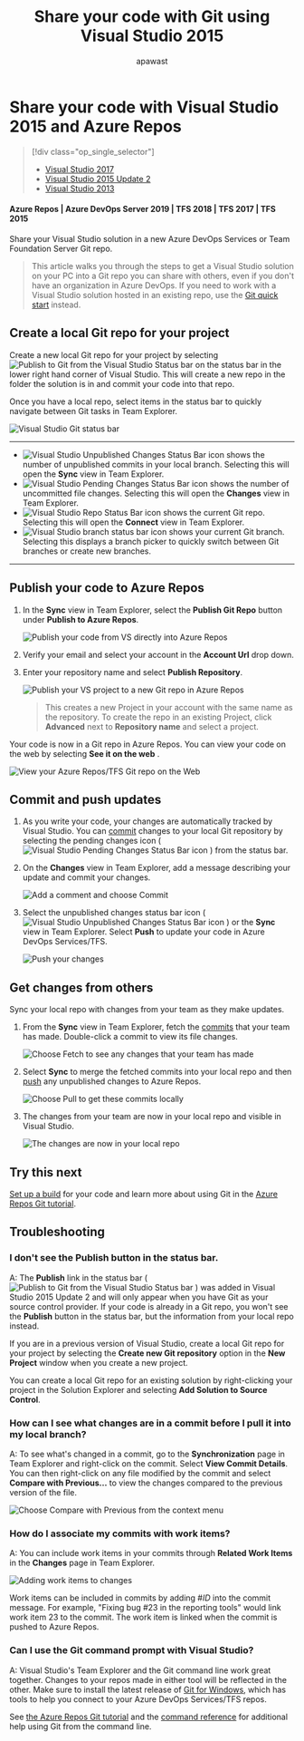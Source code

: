 ﻿---
title: Share your code with Git using Visual Studio 2015
titleSuffix: Azure Repos
description: Share code in Git using Visual Studio
ms.assetid: 0c1dc48e-6f52-499d-a03e-6361c9a838dd
ms.technology: devops-code-git 
toc: show
ms.author: apawast
author: apawast
ms.topic: quickstart
ms.date: 08/29/2017
monikerRange: '>= tfs-2015'
---

# Share your code with Visual Studio 2015 and Azure Repos

> [!div class="op_single_selector"]
>
> * [Visual Studio 2017](share-your-code-in-git-vs-2017.md)
> * [Visual Studio 2015 Update 2](share-your-code-in-git-vs.md)
> * [Visual Studio 2013](share-your-code-in-git-vs-2013.md)

#### Azure Repos | Azure DevOps Server 2019 | TFS 2018 | TFS 2017 | TFS 2015

Share your Visual Studio solution in a new Azure DevOps Services or Team Foundation Server Git repo.

> This article walks you through the steps to get a Visual Studio solution on your PC into a Git repo you can share with others, even if you don't have an organization in Azure DevOps.
> If you need to work with a Visual Studio solution hosted in an existing repo, use the [Git quick start](gitquickstart.md) instead.

## Create a local Git repo for your project

Create a new local Git repo for your project by selecting ![Publish to Git from the Visual Studio Status bar](media/share-your-code-in-git-vs/publish_status_bar.png) on the status bar in the lower right hand corner of Visual Studio.
This will create a new repo in the folder the solution is in and commit your code into that repo.

Once you have a local repo, select items in the status bar to quickly navigate between Git tasks in Team Explorer.

![Visual Studio Git status bar](media/share-your-code-in-git-vs/vs-status-bar.png)

---

* ![Visual Studio Unpublished Changes Status Bar icon](media/share-your-code-in-git-vs/vs_unpublished_changes.png) shows the number of unpublished commits in your local branch. Selecting this will open the **Sync** view in Team Explorer.
* ![Visual Studio Pending Changes Status Bar icon](media/share-your-code-in-git-vs/vs_pending_changes.png) shows the number of uncommitted file changes. Selecting this will open the **Changes** view in Team Explorer.
* ![Visual Studio Repo Status Bar icon](media/share-your-code-in-git-vs/vs_current_repo.png) shows the current Git repo. Selecting this will open the **Connect** view in Team Explorer.
* ![Visual Studio branch status bar icon](media/share-your-code-in-git-vs/vs_branch_picker.png) shows your current Git branch. Selecting this displays a branch picker to quickly switch between Git branches or create new branches.

---

## Publish your code to Azure Repos

1.  In the **Sync** view in Team Explorer, select the **Publish Git Repo** button under **Publish to Azure Repos**.

    ![Publish your code from VS directly into Azure Repos](media/share-your-code-in-git-vs/vsts_get_started_te.png)

2.  Verify your email and select your account in the **Account Url** drop down.

3.  Enter your repository name and select **Publish Repository**.

    ![Publish your VS project to a new Git repo in Azure Repos](media/share-your-code-in-git-vs/vsts_publish_repo.png)

    > This creates a new Project in your account with the same name as the repository. To create the repo in an existing Project, click **Advanced**
    > next to **Repository name** and select a project.

Your code is now in a Git repo in Azure Repos. You can view your code on the web by selecting **See it on the web** .

![View your Azure Repos/TFS Git repo on the Web](media/share-your-code-in-git-vs/vsts_view_on_web.png)

## Commit and push updates

1.  As you write your code, your changes are automatically tracked by Visual Studio.
    You can [commit](commits.md) changes to your local Git repository by selecting the pending changes icon ( ![Visual Studio Pending Changes Status Bar icon](media/share-your-code-in-git-vs/vs_pending_changes.png) ) from the status bar.

2.  On the **Changes** view in Team Explorer, add a message describing your update and commit your changes.

    ![Add a comment and choose Commit](media/share-your-code-in-git-vs/vs_commit_te.png)

3.  Select the unpublished changes status bar icon ( ![Visual Studio Unpublished Changes Status Bar icon](media/share-your-code-in-git-vs/vs_unpublished_changes.png) ) or the **Sync** view in Team Explorer. Select **Push** to
    update your code in Azure DevOps Services/TFS.

    ![Push your changes](media/vspush.gif)

## Get changes from others

Sync your local repo with changes from your team as they make updates.

1.  From the **Sync** view in Team Explorer, fetch the [commits](commits.md) that your team has made.
    Double-click a commit to view its file changes.

    ![Choose Fetch to see any changes that your team has made](media/share-your-code-in-git-vs/vs_fetch_commits.png)

2.  Select **Sync** to merge the fetched commits into your local repo and then [push](pushing.md) any unpublished changes to Azure Repos.

    ![Choose Pull to get these commits locally](media/share-your-code-in-git-vs/vs_sync_commits.png)

3.  The changes from your team are now in your local repo and visible in Visual Studio.

    ![The changes are now in your local repo](media/share-your-code-in-git-vs/vs_pull_complete.png)

## Try this next

[Set up a build](../../pipelines/overview.md) for your code and learn more about using Git in the [Azure Repos Git tutorial](gitworkflow.md).

## Troubleshooting

<!-- BEGINSECTION class="md-qanda" -->

### I don't see the **Publish** button in the status bar.

A: The **Publish** link in the status bar ( ![Publish to Git from the Visual Studio Status bar](media/share-your-code-in-git-vs/publish_status_bar.png) ) was added in Visual Studio 2015 Update 2 and will only appear when you have Git as your source control provider. If your code is
already in a Git repo, you won't see the **Publish** button in the status bar, but the information from your local repo instead.

If you are in a previous version of Visual Studio, create a local Git repo for your project by selecting the **Create new Git repository** option in the **New Project** window when you create a new project.

You can create a local Git repo for an existing solution by right-clicking your project in the Solution Explorer and selecting **Add Solution to Source Control**.

### How can I see what changes are in a commit before I pull it into my local branch?

A: To see what's changed in a commit, go to the **Synchronization** page in Team Explorer and right-click on the commit. Select **View Commit Details**.
You can then right-click on any file modified by the commit and select **Compare with Previous...** to view the changes compared to the previous
version of the file.

![Choose Compare with Previous from the context menu](media/share-your-code-in-git-vs/vs_compare_with_previous.png)

### How do I associate my commits with work items?

A: You can include work items in your commits through **Related Work Items** in the **Changes** page in Team Explorer.

![Adding work items to changes](media/share-your-code-in-git-vs/vs_linked_work_items.png)

Work items can be included in commits by adding #_ID_ into the commit message. For example, "Fixing bug #23 in the reporting tools" would link work item 23
to the commit. The work item is linked when the commit is pushed to Azure Repos.

### Can I use the Git command prompt with Visual Studio?

A: Visual Studio's Team Explorer and the Git command line work great together. Changes to your repos made in either tool will be reflected in the other.
Make sure to install the latest release of [Git for Windows](https://git-scm.com/download/win), which has tools to help you connect to your Azure DevOps Services/TFS repos.

See [the Azure Repos Git tutorial](gitworkflow.md) and the [command reference](command-prompt.md) for additional help using Git from the command line.

<!-- ENDSECTION -->
